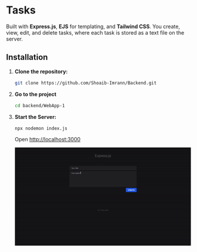 
# Tasks
Built with **Express.js**, **EJS** for templating, and **Tailwind CSS**. You create, view, edit, and delete tasks, where each task is stored as a text file on the server.

## Installation

1. **Clone the repository:**

    ```bash
    git clone https://github.com/Shoaib-Imrann/Backend.git
    ```

2. **Go to the project**

    ```bash
    cd backend/WebApp-1
    ```

3. **Start the Server:**

    ```bash
    npx nodemon index.js
    ```

    Open [http://localhost:3000](http://localhost:3000)


    ![GIF](./tasks.gif)